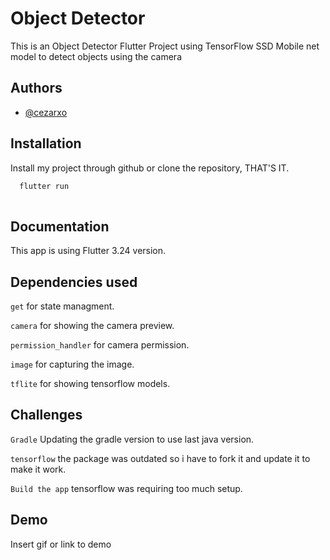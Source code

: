 
# Object Detector

This is an Object Detector Flutter Project using TensorFlow SSD Mobile net model to detect objects using the camera

## Authors

- [@cezarxo](https://github.com/cezarxo)


## Installation

Install my project through github or clone the repository,
THAT'S IT.

```bash
  flutter run
  
```
    
## Documentation

This app is using Flutter 3.24 version.


## Dependencies used

`get` for state managment.

`camera` for showing the camera preview.

`permission_handler` for camera permission.

`image` for capturing the image.

`tflite` for showing tensorflow models.
## Challenges

`Gradle` Updating the gradle version to use last java version.

`tensorflow` the package was outdated so i have to fork it and update it to make it work.

`Build the app` tensorflow was requiring too much setup.




## Demo

Insert gif or link to demo

